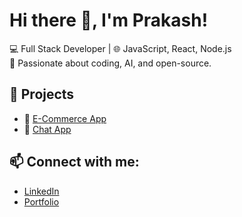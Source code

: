 # Hi there 👋, I'm Prakash!

💻 Full Stack Developer | 🌐 JavaScript, React, Node.js  
🎯 Passionate about coding, AI, and open-source.

## 🚀 Projects
- 🛒 [E-Commerce App](https://github.com/prakashramav/e-comm)
- 💬 [Chat App](https://github.com/yourusername/chatapp)

## 📫 Connect with me:
- [LinkedIn](https://linkedin.com/in/yourusername)
- [Portfolio](https://yourwebsite.com)
